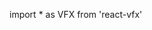 import * as VFX from 'react-vfx'

<h1>
  <VFX.VFXImg src="./logo.png" alt="REACT-VFX" shader="glitch"/>
</h1>
